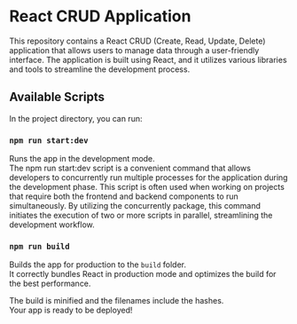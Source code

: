 # React CRUD Application 

This repository contains a React CRUD (Create, Read, Update, Delete) application that allows users to manage data through a user-friendly interface. The application is built using React, and it utilizes various libraries and tools to streamline the development process.

## Available Scripts

In the project directory, you can run:

### `npm run start:dev`

Runs the app in the development mode.\
The npm run start:dev script is a convenient command that allows developers to concurrently run multiple processes for the application during the development phase. This script is often used when working on projects that require both the frontend and backend components to run simultaneously. By utilizing the concurrently package, this command initiates the execution of two or more scripts in parallel, streamlining the development workflow.

### `npm run build`

Builds the app for production to the `build` folder.\
It correctly bundles React in production mode and optimizes the build for the best performance.

The build is minified and the filenames include the hashes.\
Your app is ready to be deployed!
